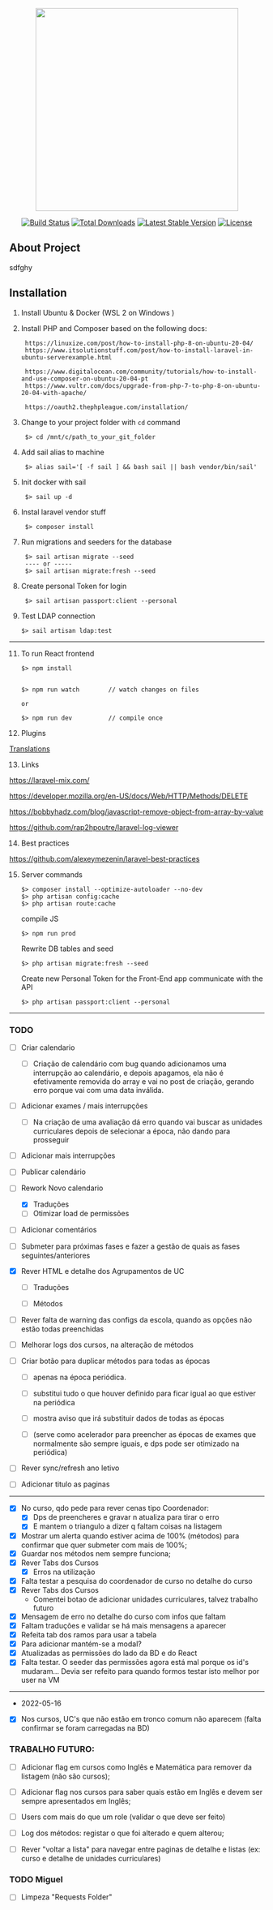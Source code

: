 <p align="center"><a href="https://laravel.com" target="_blank"><img src="https://raw.githubusercontent.com/laravel/art/master/logo-lockup/5%20SVG/2%20CMYK/1%20Full%20Color/laravel-logolockup-cmyk-red.svg" width="400"></a></p>

<p align="center">
<a href="https://travis-ci.org/laravel/framework"><img src="https://travis-ci.org/laravel/framework.svg" alt="Build Status"></a>
<a href="https://packagist.org/packages/laravel/framework"><img src="https://img.shields.io/packagist/dt/laravel/framework" alt="Total Downloads"></a>
<a href="https://packagist.org/packages/laravel/framework"><img src="https://img.shields.io/packagist/v/laravel/framework" alt="Latest Stable Version"></a>
<a href="https://packagist.org/packages/laravel/framework"><img src="https://img.shields.io/packagist/l/laravel/framework" alt="License"></a>
</p>

## About Project
sdfghy

## Installation

1) Install Ubuntu & Docker (WSL 2 on Windows )

2) Install PHP and Composer based on the following docs:

        https://linuxize.com/post/how-to-install-php-8-on-ubuntu-20-04/
        https://www.itsolutionstuff.com/post/how-to-install-laravel-in-ubuntu-serverexample.html

        https://www.digitalocean.com/community/tutorials/how-to-install-and-use-composer-on-ubuntu-20-04-pt
        https://www.vultr.com/docs/upgrade-from-php-7-to-php-8-on-ubuntu-20-04-with-apache/ 

        https://oauth2.thephpleague.com/installation/

        

4) Change to your project folder with `cd` command

        $> cd /mnt/c/path_to_your_git_folder        

5) Add sail alias to machine

        $> alias sail='[ -f sail ] && bash sail || bash vendor/bin/sail'

6) Init docker with sail

        $> sail up -d

7) Instal laravel vendor stuff

        $> composer install


8) Run migrations and seeders for the database 

        $> sail artisan migrate --seed
        ---- or -----
        $> sail artisan migrate:fresh --seed

9) Create personal Token for login

        $> sail artisan passport:client --personal

10) Test LDAP connection

        $> sail artisan ldap:test

-----

11) To run React frontend

        $> npm install


        $> npm run watch        // watch changes on files
        
        or
        
        $> npm run dev          // compile once

12) Plugins

   [Translations](https://react.i18next.com/)


13) Links

https://laravel-mix.com/

https://developer.mozilla.org/en-US/docs/Web/HTTP/Methods/DELETE

https://bobbyhadz.com/blog/javascript-remove-object-from-array-by-value
    
https://github.com/rap2hpoutre/laravel-log-viewer
    
14) Best practices

   https://github.com/alexeymezenin/laravel-best-practices


15) Server commands

        $> composer install --optimize-autoloader --no-dev
        $> php artisan config:cache
        $> php artisan route:cache

    compile JS
    
        $> npm run prod

    Rewrite DB tables and seed
        
        $> php artisan migrate:fresh --seed

    Create new Personal Token for the Front-End app communicate with the API

        $> php artisan passport:client --personal

---

### TODO

- [ ] Criar calendario
  - [ ] Criação de calendário com bug quando adicionamos uma interrupção ao calendário, e depois apagamos, ela não é efetivamente removida do array e vai no post de criação, gerando erro porque vai com uma data inválida.
- [ ] Adicionar exames / mais interrupções
  - [ ] Na criação de uma avaliação dá erro quando vai buscar as unidades curriculares depois de selecionar a época, não dando para prosseguir
- [ ] Adicionar mais interrupções 
- [ ] Publicar calendário
  

- [ ] Rework Novo calendario
  - [x] Traduções
  - [ ] Otimizar load de permissões

- [ ] Adicionar comentários
- [ ] Submeter para próximas fases e fazer a gestão de quais as fases seguintes/anteriores


- [X] Rever HTML e detalhe dos Agrupamentos de UC
  - [ ] Traduções
  - [ ] Métodos


- [ ] Rever falta de warning das configs da escola, quando as opções não estão todas preenchidas
  

- [ ] Melhorar logs dos cursos, na alteração de métodos
- [ ] Criar botão para duplicar métodos para todas as épocas 
  - [ ] apenas na época periódica. 
  - [ ] substitui tudo o que houver definido para ficar igual ao que estiver na periódica
  - [ ] mostra aviso que irá substituir dados de todas as épocas 
  - [ ] (serve como acelerador para preencher as épocas de exames que normalmente são sempre iguais, e dps pode ser otimizado na periódica)


- [ ] Rever sync/refresh ano letivo


- [ ] Adicionar titulo as paginas

---
- [x] No curso, qdo pede para rever cenas tipo Coordenador:
    - [x]  Dps de preencheres e gravar n atualiza para tirar o erro
    - [x]  E mantem o triangulo a dizer q faltam coisas na listagem
- [x] Mostrar um alerta quando estiver acima de 100% (métodos) para confirmar que quer submeter com mais de 100%;
- [x] Guardar nos métodos nem sempre funciona;
- [x] Rever Tabs dos Cursos
    - [x] Erros na utilização
- [x] Falta testar a pesquisa do coordenador de curso no detalhe do curso
- [x] Rever Tabs dos Cursos
    - Comentei botao de adicionar unidades curriculares, talvez trabalho futuro
- [x] Mensagem de erro no detalhe do curso com infos que faltam
- [x] Faltam traduções e validar se há mais mensagens a aparecer
- [x] Refeita tab dos ramos para usar a tabela
- [x] Para adicionar mantém-se a modal?
- [x] Atualizadas as permissões do lado da BD e do React
- [x] Falta testar. O seeder das permissões agora está mal porque os id's mudaram... Devia ser refeito para quando formos testar isto melhor por user na VM
--- 
 - 2022-05-16
 - [x] Nos cursos, UC's que não estão em tronco comum não aparecem (falta confirmar se foram carregadas na BD)

### TRABALHO FUTURO:
- [ ] Adicionar flag em cursos como Inglês e Matemática para remover da listagem (não são cursos);
- [ ] Adicionar flag nos cursos para saber quais estão em Inglês e devem ser sempre apresentados em Inglês;
- [ ] Users com mais do que um role (validar o que deve ser feito)
- [ ] Log dos métodos: registar o que foi alterado e quem alterou;
- [ ] Rever "voltar a lista" para navegar entre paginas de detalhe e listas (ex: curso e detalhe de unidades curriculares)
 

### TODO Miguel
- [ ] Limpeza "Requests Folder"
